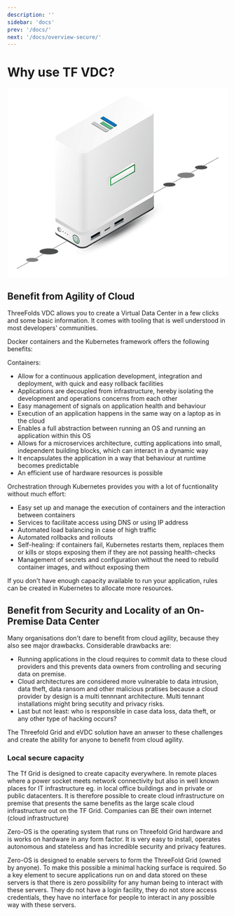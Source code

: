 ```yaml
---
description: ''
sidebar: 'docs'
prev: '/docs/'
next: '/docs/overview-secure/'
---
```


# Why use TF VDC?

![](./img/vdc_node.png)

## Benefit from Agility of Cloud

ThreeFolds VDC allows you to create a Virtual Data Center in a few clicks and some basic information.  It comes with tooling that is well understood in most developers' communities. 

Docker containers and the Kubernetes framework offers the following benefits: 

Containers: 
- Allow for a continuous application development, integration and deployment, with quick and easy rollback facilities
- Applications are decoupled from infrastructure, hereby isolating the development and operations concerns from each other
- Easy management of signals on application health and behaviour
- Execution of an application happens in the same way on a laptop as in the cloud
- Enables a full abstraction between running an OS and running an application within this OS
- Allows for a microservices architecture, cutting applications into small, independent building blocks, which can interact in a dynamic way
- It encapsulates the application in a way that behaviour at runtime becomes predictable
- An efficient use of hardware resources is possible

Orchestration through Kubernetes provides you with a lot of fucntionality without much effort: 
- Easy set up and manage the execution of containers and the interaction between containers
- Services to facilitate access using DNS or using IP address
- Automated load balancing in case of high traffic
- Automated rollbacks and rollouts
- Self-healing: if containers fail, Kubernetes restarts them, replaces them or kills or stops exposing them if they are not passing health-checks
- Management of secrets and configuration without the need to rebuild container images, and without exposing them

If you don't have enough capacity available to run your application, rules can be created in Kubernetes to allocate more resources. 

## Benefit from Security and Locality of an On-Premise Data Center

Many organisations don't dare to benefit from cloud agility, because they also see major drawbacks. Considerable drawbacks are:
- Running applications in the cloud requires to commit data to these cloud providers and this prevents data owners from controlling and securing data on premise.
- Cloud architectures are considered more vulnerable to data intrusion, data theft, data ransom and other malicious pratises because a cloud provider by design is a multi tennnant architecture.  Multi tennant installations might bring secutity and privacy risks.
- Last but not least: who is responsible in case data loss, data theft, or any other type of hacking occurs?

The Threefold Grid and eVDC solution have an anwser to these challenges and create the ability for anyone to benefit from cloud agility. 

### Local secure capacity

The Tf Grid is designed to create capacity everywhere.  In remote places where a power socket meets network connectivity but also in well known places for IT infrastructure eg. in local office buildings and in private or public datacenters.  It is therefore possible to create cloud infrastructure on premise that presents the same benefits as the large scale cloud infrastructure out on the TF Grid.  Companies can BE their own internet (cloud infrastructure)

Zero-OS is the operating system that runs on Threefold Grid hardware and is works on hardware in any form factor.  It is very easy to install, operates autonomous and stateless and has incredible security and privacy features.

Zero-OS is designed to enable servers to form the ThreeFold Grid (owned by anyone).  To make this possible a
 minimal hacking surface is required.  So a key element to secure applications run on and data stored on these servers is that there is zero possibility for any human being to interact with these servers.  They do not have a login facility, they do not store access credentials, they have no interface for people to interact in any possible way with these servers.
